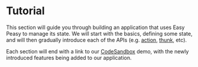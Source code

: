 # Tutorial

This section will guide you through building an application that uses Easy Peasy to manage its state. We will start with the basics, defining some state, and will then gradually introduce each of the APIs (e.g. [action](/docs/api/action), [thunk](/docs/api/thunk), etc). 

Each section will end with a link to our [CodeSandbox](https://codesandbox.io) demo, with the newly introduced features being added to our application.
